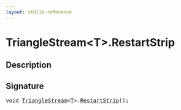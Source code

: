 ```yaml
---
layout: stdlib-reference
---
```


# TriangleStream\<T\>\.RestartStrip

## Description





## Signature 

<pre>
<span class="code_keyword">void</span> <a href="index.md" class="code_type">TriangleStream</a>&lt;<a href="index.md#typeparam-T" class="code_type">T</a>&gt;.<a href="restartstrip-07.md">RestartStrip</a>();

</pre>


<script>
// Fix .md links to .html when on ReadTheDocs
if (window.location.hostname.includes('readthedocs') || 
    window.location.hostname.includes('rtfd.io')) {
  document.addEventListener('DOMContentLoaded', function() {
    const links = document.querySelectorAll('a');
    links.forEach(link => {
      const href = link.getAttribute('href');
      if (href && href.includes('.md')) {
        // This regex will handle .md links with or without fragment identifiers or query parameters
        link.href = link.href.replace(/(.+)\.md(#[^?]*)?(\?.*)?$/, '$1.html$2$3');
      }
    });
  });
}
</script>

